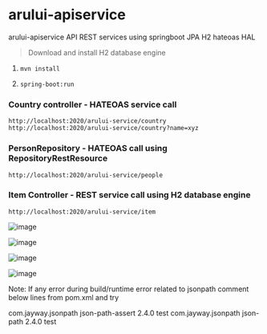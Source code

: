 # arului-apiservice
arului-apiservice API REST services using springboot JPA H2 hateoas HAL

<blockquote>Download and install H2 database engine</blockquote>


1. ```mvn install```

2. ```spring-boot:run```

<h3>Country controller - HATEOAS service call</h3>

```http://localhost:2020/arului-service/country```
```http://localhost:2020/arului-service/country?name=xyz```

<h3>PersonRepository - HATEOAS call using RepositoryRestResource</h3>

```http://localhost:2020/arului-service/people```

<h3>Item Controller - REST service call using H2 database engine</h3>

```http://localhost:2020/arului-service/item```

![image](https://user-images.githubusercontent.com/56085499/86805428-c6f3f100-c06f-11ea-9c26-0f7b929839cc.png)

![image](https://user-images.githubusercontent.com/56085499/86805652-fb67ad00-c06f-11ea-89f6-248e1535bcee.png)

![image](https://user-images.githubusercontent.com/56085499/86805841-2fdb6900-c070-11ea-9b3a-d8fd2656c68c.png)

![image](https://user-images.githubusercontent.com/56085499/86806040-631df800-c070-11ea-9e5d-6edd31c5d02f.png)

Note:
If any error during build/runtime error related to jsonpath comment below lines from pom.xml and try

<dependency>
			<groupId>com.jayway.jsonpath</groupId>
			<artifactId>json-path-assert</artifactId>
			<version>2.4.0</version>
			<scope>test</scope>
		</dependency>
		<dependency>
			<groupId>com.jayway.jsonpath</groupId>
			<artifactId>json-path</artifactId>
			<version>2.4.0</version>
			<scope>test</scope>
		</dependency>
